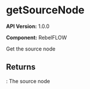# getSourceNode

**API Version:** 1.0.0

**Component:** RebelFLOW

Get the source node

## Returns

: The source node

